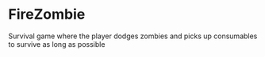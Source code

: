 # FireZombie
Survival game where the player dodges zombies and picks up consumables to survive as long as possible
